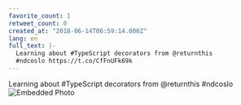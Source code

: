 ```yaml
---
favorite_count: 1
retweet_count: 0
created_at: "2018-06-14T06:59:14.000Z"
lang: en
full_text: |-
  Learning about #TypeScript decorators from @returnthis 
  #ndcoslo https://t.co/CfFnUFk69k
---
```


Learning about #TypeScript decorators from @returnthis #ndcoslo
![Embedded Photo](https://twitter-media-coderbyheart.s3.eu-north-1.amazonaws.com/1007155485785632768-DfoikQ2W4AA7exR.jpg)

